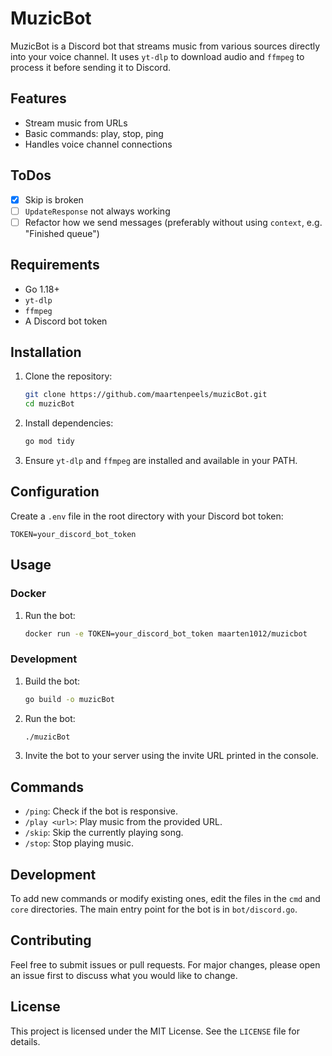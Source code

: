 # MuzicBot

MuzicBot is a Discord bot that streams music from various sources directly into your voice channel. It uses `yt-dlp` to download audio and `ffmpeg` to process it before sending it to Discord.

## Features

- Stream music from URLs
- Basic commands: play, stop, ping
- Handles voice channel connections

## ToDos

- [x] Skip is broken
- [ ] `UpdateResponse` not always working
- [ ] Refactor how we send messages (preferably without using `context`, e.g. "Finished queue")

## Requirements

- Go 1.18+
- `yt-dlp`
- `ffmpeg`
- A Discord bot token

## Installation

1. Clone the repository:
   ```sh
   git clone https://github.com/maartenpeels/muzicBot.git
   cd muzicBot
   ```

2. Install dependencies:
   ```sh
   go mod tidy
   ```

3. Ensure `yt-dlp` and `ffmpeg` are installed and available in your PATH.

## Configuration

Create a `.env` file in the root directory with your Discord bot token:
```
TOKEN=your_discord_bot_token
```

## Usage

### Docker

1. Run the bot:
   ```sh
   docker run -e TOKEN=your_discord_bot_token maarten1012/muzicbot
   ```

### Development

1. Build the bot:
   ```sh
   go build -o muzicBot
   ```

2. Run the bot:
   ```sh
   ./muzicBot
   ```

3. Invite the bot to your server using the invite URL printed in the console.

## Commands

- `/ping`: Check if the bot is responsive.
- `/play <url>`: Play music from the provided URL.
- `/skip`: Skip the currently playing song.
- `/stop`: Stop playing music.

## Development

To add new commands or modify existing ones, edit the files in the `cmd` and `core` directories. The main entry point for the bot is in `bot/discord.go`.

## Contributing

Feel free to submit issues or pull requests. For major changes, please open an issue first to discuss what you would like to change.

## License

This project is licensed under the MIT License. See the `LICENSE` file for details.